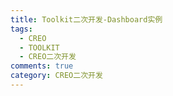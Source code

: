 ```yaml
---
title: Toolkit二次开发-Dashboard实例
tags:
  - CREO
  - TOOLKIT
  - CREO二次开发
comments: true
category: CREO二次开发
---
```

